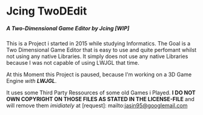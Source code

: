 # Jcing TwoDEdit
##### A Two-Dimensional Game Editor by Jcing _[WIP]_

This is a Project i started in 2015 while studying Informatics.
The Goal is a Two Dimensional Game Editor that is easy to use and quite perfomant whilst not using any native Libraries.
It simply does not use any native Libraries because I was not capable of using LWJGL that time.

At this Moment this Project is paused, because I'm working on a 3D Game Engine _with **LWJGL**_.

It uses some Third Party Ressources of some old Games i Played.
__I DO NOT OWN COPYRIGHT ON THOSE FILES AS STATED IN THE LICENSE-FILE__ and will remove them _imidiately_ at [request]: mailto:jasin95@googlemail.com 
